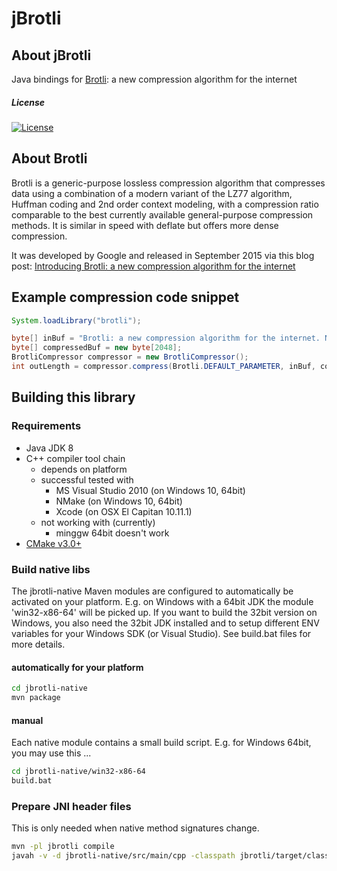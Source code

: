 
jBrotli
=========================================

## About jBrotli

Java bindings for [Brotli](https://github.com/google/brotli.git): a new compression algorithm for the internet

##### License

[![License](https://img.shields.io/:license-Apache%202.0-blue.svg)](http://www.apache.org/licenses/LICENSE-2.0)

## About Brotli

Brotli is a generic-purpose lossless compression algorithm that compresses data using a combination of a modern variant of the LZ77 algorithm,
Huffman coding and 2nd order context modeling, with a compression ratio comparable to the best currently available general-purpose compression methods.
It is similar in speed with deflate but offers more dense compression.

It was developed by Google and released in September 2015 via this blog post:
[Introducing Brotli: a new compression algorithm for the internet](http://google-opensource.blogspot.de/2015/09/introducing-brotli-new-compression.html)

## Example compression code snippet

```Java
System.loadLibrary("brotli");

byte[] inBuf = "Brotli: a new compression algorithm for the internet. Now available for Java!".getBytes();
byte[] compressedBuf = new byte[2048];
BrotliCompressor compressor = new BrotliCompressor();
int outLength = compressor.compress(Brotli.DEFAULT_PARAMETER, inBuf, compressedBuf);
```

## Building this library

### Requirements

* Java JDK 8
* C++ compiler tool chain
   * depends on platform
   * successful tested with
      * MS Visual Studio 2010 (on Windows 10, 64bit)
      * NMake (on Windows 10, 64bit)
      * Xcode (on OSX El Capitan 10.11.1)
   * not working with (currently)
      * minggw 64bit doesn't work
* [CMake v3.0+](https://cmake.org/)


### Build native libs

The jbrotli-native Maven modules are configured to automatically be activated on your platform.
E.g. on Windows with a 64bit JDK the module 'win32-x86-64' will be picked up.
If you want to build the 32bit version on Windows, you also need the 32bit JDK installed
and to setup different ENV variables for your Windows SDK (or Visual Studio).
See build.bat files for more details.


#### automatically for your platform

```bash
cd jbrotli-native
mvn package
```


#### manual

Each native module contains a small build script.
E.g. for Windows 64bit, you may use this ...

```bash
cd jbrotli-native/win32-x86-64
build.bat
```


### Prepare JNI header files

This is only needed when native method signatures change.

```bash
mvn -pl jbrotli compile
javah -v -d jbrotli-native/src/main/cpp -classpath jbrotli/target/classes de.bitkings.jbrotli.BrotliCompressor
```

